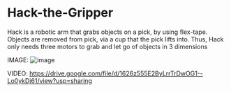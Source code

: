 # Hack-the-Gripper
Hack is a robotic arm that grabs objects on a pick, by using flex-tape. Objects are removed from pick, via a cup that the pick lifts into. Thus, Hack only needs three motors to grab and let go of objects in 3 dimensions

IMAGE:
![image](https://user-images.githubusercontent.com/59476460/123066007-aedec400-d3dd-11eb-9e09-9de2384cea55.png)

VIDEO:
https://drive.google.com/file/d/1626z555E2ByLrrTrDwOG1--Lo0ykDj61/view?usp=sharing
